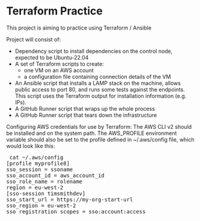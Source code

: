 # Terraform Practice

This project is aiming to practice using Terraform / Ansible

Project will consist of:

* Dependency script to install dependencies on the control node, expected to be Ubuntu-22.04
* A set of Terraform scripts to create:
    * one VM on an AWS account
    * a configuration file containing connection details of the VM
* An Ansible script that installs a LAMP stack on the machine, allows public access to port 80, and runs some tests against the endpoints. This script uses the Terraform output for installation information (e.g. IPs).
* A GitHub Runner script that wraps up the whole process
* A GitHub Runner script that tears down the infrastructure

Configuring AWS credentials for use by Terraform:
The AWS CLI v2 should be installed and on the system path. The AWS_PROFILE environment variable should also be set to the profile defined in ~/.aws/config file, which would look like this:

<pre>
 cat ~/.aws/config
[profile myprofile8]
sso_session = ssoname
sso_account_id = aws_account_id
sso_role_name = rolename
region = eu-west-2
[sso-session timsmithdev]
sso_start_url = https://my-org-start-url
sso_region = eu-west-2
sso_registration_scopes = sso:account:access
</pre>
